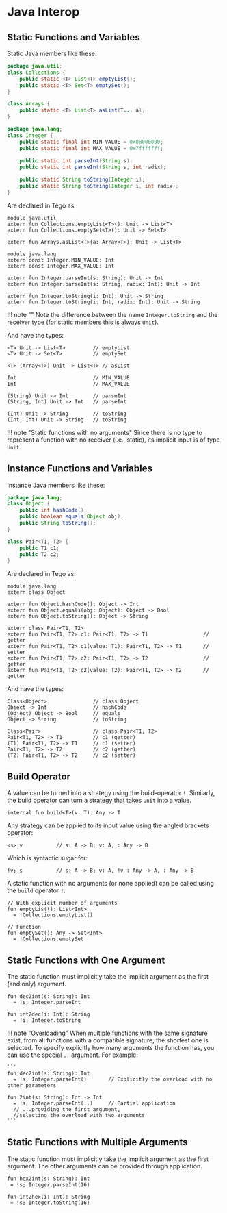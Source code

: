 # Java Interop

## Static Functions and Variables
Static Java members like these:

```java
package java.util;
class Collections {
    public static <T> List<T> emptyList();
    public static <T> Set<T> emptySet();
}

class Arrays {
    public static <T> List<T> asList(T... a);
}

package java.lang;
class Integer {
    public static final int MIN_VALUE = 0x80000000;
    public static final int MAX_VALUE = 0x7fffffff;
            
    public static int parseInt(String s);
    public static int parseInt(String s, int radix);

    public static String toString(Integer i);
    public static String toString(Integer i, int radix);
}
```

Are declared in Tego as:

```
module java.util
extern fun Collections.emptyList<T>(): Unit -> List<T>
extern fun Collections.emptySet<T>(): Unit -> Set<T>

extern fun Arrays.asList<T>(a: Array<T>): Unit -> List<T>

module java.lang
extern const Integer.MIN_VALUE: Int
extern const Integer.MAX_VALUE: Int

extern fun Integer.parseInt(s: String): Unit -> Int 
extern fun Integer.parseInt(s: String, radix: Int): Unit -> Int

extern fun Integer.toString(i: Int): Unit -> String 
extern fun Integer.toString(i: Int, radix: Int): Unit -> String  
```

!!! note ""
    Note the difference between the name `Integer.toString` and the receiver type (for static members this is always `Unit`).

And have the types:

```
<T> Unit -> List<T>         // emptyList
<T> Unit -> Set<T>          // emptySet

<T> (Array<T>) Unit -> List<T> // asList

Int                         // MIN_VALUE
Int                         // MAX_VALUE

(String) Unit -> Int        // parseInt
(String, Int) Unit -> Int   // parseInt

(Int) Unit -> String        // toString
(Int, Int) Unit -> String   // toString
```

!!! note "Static functions with no arguments"
    Since there is no type to represent a function with no receiver (i.e., static), its implicit input is of type `Unit`.


## Instance Functions and Variables
Instance Java members like these:

```java
package java.lang;
class Object {
    public int hashCode();
    public boolean equals(Object obj);
    public String toString();
}

class Pair<T1, T2> {
    public T1 c1;
    public T2 c2;
}
```

Are declared in Tego as:

```
module java.lang
extern class Object

extern fun Object.hashCode(): Object -> Int
extern fun Object.equals(obj: Object): Object -> Bool
extern fun Object.toString(): Object -> String

extern class Pair<T1, T2>
extern fun Pair<T1, T2>.c1: Pair<T1, T2> -> T1                  // getter
extern fun Pair<T1, T2>.c1(value: T1): Pair<T1, T2> -> T1       // setter
extern fun Pair<T1, T2>.c2: Pair<T1, T2> -> T2                  // getter
extern fun Pair<T1, T2>.c2(value: T2): Pair<T1, T2> -> T2       // getter
```

And have the types:

```
Class<Object>               // class Object
Object -> Int               // hashCode
(Object) Object -> Bool     // equals
Object -> String            // toString

Class<Pair>                 // class Pair<T1, T2>
Pair<T1, T2> -> T1          // c1 (getter)
(T1) Pair<T1, T2> -> T1     // c1 (setter)
Pair<T1, T2> -> T2          // c2 (getter)
(T2) Pair<T1, T2> -> T2     // c2 (setter)
```

## Build Operator
A value can be turned into a strategy using the build-operator `!`. Similarly, the build operator can turn a strategy that takes `Unit` into a value.

```
internal fun build<T>(v: T): Any -> T
```

Any strategy can be applied to its input value using the angled brackets operator:

```
<s> v           // s: A -> B; v: A, : Any -> B
```

Which is syntactic sugar for:

```
!v; s           // s: A -> B; v: A, !v : Any -> A, : Any -> B
```


A static function with no arguments (or none applied) can be called using the `build` operator `!`.

```
// With explicit number of arguments
fun emptyList(): List<Int>
  = !Collections.emptyList()
  
// Function
fun emptySet(): Any -> Set<Int>
  = !Collections.emptySet
```


## Static Functions with One Argument
The static function must implicitly take the implicit argument as the first (and only) argument.

```
fun dec2int(s: String): Int
  = !s; Integer.parseInt

fun int2dec(i: Int): String
  = !i; Integer.toString
```

!!! note "Overloading"
    When multiple functions with the same signature exist, from all functions with a compatible signature, the shortest one is selected. To specify explicitly how many arguments the function has, you can use the special `..` argument. For example:

    ```
    fun dec2int(s: String): Int
      = !s; Integer.parseInt()       // Explicitly the overload with no other parameters
    
    fun 2int(s: String): Int -> Int
      = !s; Integer.parseInt(..)     // Partial application
      // ...providing the first argument,
      //selecting the overload with two arguments
    ```

## Static Functions with Multiple Arguments
The static function must implicitly take the implicit argument as the first argument. The other arguments can be provided through application.

```
fun hex2int(s: String): Int
 = !s; Integer.parseInt(16)
 
fun int2hex(i: Int): String
 = !s; Integer.toString(16)
```
